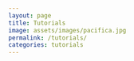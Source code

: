 ```yaml
---
layout: page
title: Tutorials
image: assets/images/pacifica.jpg
permalink: /tutorials/
categories: tutorials
---
```

